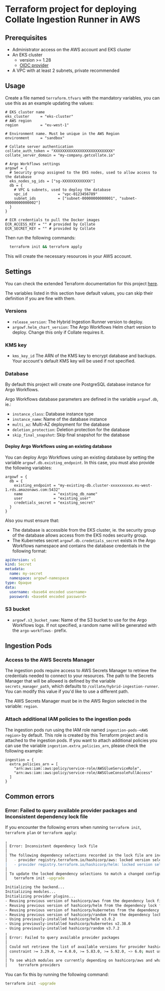 # Terraform project for deploying Collate Ingestion Runner in AWS

## Prerequisites

- Administrator access on the AWS account and EKS cluster
- An EKS cluster
  - version >= 1.28
  - [OIDC provider](https://docs.aws.amazon.com/eks/latest/userguide/enable-iam-roles-for-service-accounts.html)
- A VPC with at least 2 subnets, private recommended

## Usage

Create a file named `terraform.tfvars` with the mandatory variables, you can use this as an example updating the values:

```hcl
# EKS cluster name
eks_cluster     = "eks-cluster"
# AWS region
region          = "eu-west-1"

# Environment name. Must be unique in the AWS Region
environment     = "sandbox"

# Collate server authentication
collate_auth_token = "XXXXXXXXXXXXXXXXXXXXXXXXXXX"
collate_server_domain = "my-company.getcollate.io"

# Argo Workflows settings
argowf = {
  # Security group assigned to the EKS nodes, used to allow access to the database
  eks_nodes_sg_ids = ["sg-XXXXXXXXXXXXX"]
  db = {
    # VPC & subnets, used to deploy the database
    vpc_id              = "vpc-0123456789"
    subnet_ids          = ["subnet-00000000000001", "subnet-00000000000002"]
  }
}

# ECR credentials to pull the Docker images
ECR_ACCESS_KEY = "" # provided by Collate
ECR_SECRET_KEY = "" # provided by Collate
```

Then run the following commands:

```bash
  terraform init && terraform apply
```

This will create the necessary resources in your AWS account. 

## Settings

You can check the extended Terraform documentation for this project [here](README_terraform_docs.md).

The variables listed in this section have default values, you can skip their definition if you are fine with them.

### Versions
 - `release_version`: The Hybrid Ingestion Runner version to deploy.
 - `argowf.helm_chart_version`: The Argo Workflows Helm chart version to deploy. Change this only if Collate requires it.

### KMS key

- `kms_key_id` The ARN of the KMS key to encrypt database and backups. Your account's default KMS key will be used if not specified.

### Database

By default this project will create one PostgreSQL database instance for Argo Workflows.

Argo Workflows database parameters are defined in the variable `argowf.db`, ie.:
 - `instance_class`: Database instance type
 - `instance_name`: Name of the database instance
 - `multi_az`: Multi-AZ deployment for the database
 - `deletion_protection`: Deletion protection for the database
 - `skip_final_snapshot`: Skip final snapshot for the database

#### Deploy Argo Workflows using an existing database

You can deploy Argo Workflows using an existing database by setting the variable `argowf.db.existing_endpoint`. In this case, you must also provide the following variables:

```hcl
argowf = {
  db = {
    existing_endpoint = "my-existing-db.cluster-xxxxxxxxxx.eu-west-1.rds.amazonaws.com:5432"
    name              = "existing_db_name"
    user              = "existing_user"
    credetials_secret = "existing_secret"
  }
}
```

Also you must ensure that:
* The database is accessible from the EKS cluster, ie. the security group of the database allows access from the EKS nodes security group.
* The Kubernetes secret `argowf.db.credetials_secret` exists in the Argo Workflows namespace and contains the database credentials in the following format:
```yaml
apiVersion: v1
kind: Secret
metadata:
  name: my-secret
  namespace: argowf-namespace
type: Opaque
data:
  username: <base64 encoded username>
  password: <base64 encoded password>
```

### S3 bucket

- `argowf.s3_bucket_name`: Name of the S3 bucket to use for the Argo Workflows logs. If not specified, a random name will be generated with the `argo-workflows-` prefix.

## Ingestion Pods

### Access to the AWS Secrets Manager

The ingestion pods require access to AWS Secrets Manager to retrieve the credentials needed to connect to your resources. The path to the Secrets Manager that will be allowed is defined by the variable `secrets_manager_path`, which defaults to `/collate/hybrid-ingestion-runner`. You can modify this value if you'd like to use a different path.

The AWS Secrets Manager must be in the AWS Region selected in the variable: `region`.  

### Attach additional IAM policies to the ingestion pods

The ingestion pods run using the IAM role named `ingestion-pods-<AWS region>` by default. This role is created by this Terraform project and is attached to the ingestion pods. If you want to attach additional policies you can use the variable `ingestion.extra_policies_arn`, please check the following example:

```hcl
ingestion = {
  extra_policies_arn = [
    "arn:aws:iam::aws:policy/service-role/AWSGlueServiceRole",
    "arn:aws:iam::aws:policy/service-role/AWSGlueConsoleFullAccess"
  ]
}
```

## Common errors

### Error: Failed to query available provider packages and Inconsistent dependency lock file

If you encounter the following errors when running `terraform init`, `terraform plan` or `terraform apply`:

```bash
╷
│ Error: Inconsistent dependency lock file
│ 
│ The following dependency selections recorded in the lock file are inconsistent with the current configuration:
│   - provider registry.terraform.io/hashicorp/aws: locked version selection 5.93.0 doesn't match the updated version constraints ">= 3.29.0, >= 4.0.0, >= 5.83.0, >= 5.92.0, ~> 6.0"
│   - provider registry.terraform.io/hashicorp/helm: locked version selection 2.17.0 doesn't match the updated version constraints "~> 3.0"
│ 
│ To update the locked dependency selections to match a changed configuration, run:
│   terraform init -upgrade
```

```bash
Initializing the backend...
Initializing modules...
Initializing provider plugins...
- Reusing previous version of hashicorp/aws from the dependency lock file
- Reusing previous version of hashicorp/helm from the dependency lock file
- Reusing previous version of hashicorp/kubernetes from the dependency lock file
- Reusing previous version of hashicorp/random from the dependency lock file
- Using previously-installed hashicorp/helm v3.0.2
- Using previously-installed hashicorp/kubernetes v2.38.0
- Using previously-installed hashicorp/random v3.7.2
╷
│ Error: Failed to query available provider packages
│ 
│ Could not retrieve the list of available versions for provider hashicorp/aws: locked provider registry.terraform.io/hashicorp/aws 5.100.0 does not match configured version
│ constraint >= 3.29.0, >= 4.0.0, >= 5.83.0, >= 5.92.0, ~> 6.0; must use terraform init -upgrade to allow selection of new versions
│ 
│ To see which modules are currently depending on hashicorp/aws and what versions are specified, run the following command:
│     terraform providers
```

You can fix this by running the following command:

```bash
terraform init -upgrade
```
